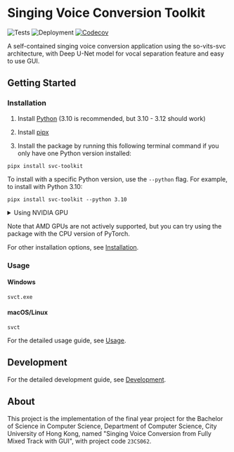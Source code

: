 # Singing Voice Conversion Toolkit

![Tests](https://github.com/jljl1337/svc-toolkit/actions/workflows/tests.yml/badge.svg)
![Deployment](https://github.com/jljl1337/svc-toolkit/actions/workflows/deployments.yml/badge.svg)
[![Codecov](https://codecov.io/gh/jljl1337/svc-toolkit/graph/badge.svg?token=QBM6OLIG00)](https://codecov.io/gh/jljl1337/svc-toolkit)

A self-contained singing voice conversion application using the so-vits-svc architecture, 
with Deep U-Net model for vocal separation feature and easy to use GUI.

## Getting Started

### Installation

1. Install [Python](https://www.python.org/downloads/) (3.10 is recommended, but 3.10 - 3.12 should work)

2. Install [pipx](https://pipx.pypa.io/stable/installation/)

3. Install the package by running this following terminal command if you only have one Python version installed:

```
pipx install svc-toolkit
```

To install with a specific Python version, use the `--python` flag. For example, to install with Python 3.10:

```
pipx install svc-toolkit --python 3.10
```

<details markdown>
<summary>Using NVIDIA GPU</summary>

To use the package with NVIDIA GPU, you need to upgrade the following dependencies:

```
pipx inject svc-toolkit torch==2.1.1 torchaudio==2.1.1 --pip-args="-U" --index-url https://download.pytorch.org/whl/cu121
```

For CUDA version 11.*, you can change the `cu121` to `cu118`. So the command will be:

```
pipx inject svc-toolkit torch==2.1.1 torchaudio==2.1.1 --pip-args="-U" --index-url https://download.pytorch.org/whl/cu118
```

</details>

Note that AMD GPUs are not actively supported, but you can try using the package with the CPU version of PyTorch.

For other installation options, see [Installation](https://jljl1337.github.io/svc-toolkit/installation/).

### Usage

#### Windows

```
svct.exe
```

#### macOS/Linux

```
svct
```

For the detailed usage guide, see [Usage](https://jljl1337.github.io/svc-toolkit/usage/).

## Development

For the detailed development guide, see [Development](https://jljl1337.github.io/svc-toolkit/development/).

## About

This project is the implementation of the final year project for the Bachelor of
Science in Computer Science, Department of Computer Science, City University of Hong
Kong, named "Singing Voice Conversion from Fully Mixed Track with GUI", with project code
`23CS062`.